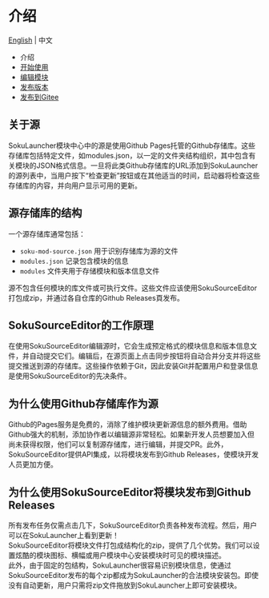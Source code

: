 # 介绍
[English](../en/introduction.md) | 中文  
  
- 介绍
- [开始使用](./getting-started.md)
- [编辑模块](./edit-module.md)
- [发布版本](./release-version.md)
- [发布到Gitee](./release-on-gitee.md)

## 关于源

SokuLauncher模块中心中的源是使用Github Pages托管的Github存储库。这些存储库包括特定文件，如modules.json，以一定的文件夹结构组织，其中包含有关模块的JSON格式信息。一旦将此类Github存储库的URL添加到SokuLauncher的源列表中，当用户按下“检查更新”按钮或在其他适当的时间，启动器将检查这些存储库的内容，并向用户显示可用的更新。

## 源存储库的结构

一个源存储库通常包括：

- ``soku-mod-source.json`` 用于识别存储库为源的文件
- ``modules.json`` 记录包含模块的信息
- ``modules`` 文件夹用于存储模块和版本信息文件

源不包含任何模块的库文件或可执行文件。这些文件应该使用SokuSourceEditor打包成zip，并通过各自仓库的Github Releases頁发布。

## SokuSourceEditor的工作原理

在使用SokuSourceEditor编辑源时，它会生成预定格式的模块信息和版本信息文件，并自动提交它们。编辑后，在源页面上点击同步按钮将自动合并分支并将这些提交推送到源的存储库。这些操作依赖于Git，因此安装Git并配置用户和登录信息是使用SokuSourceEditor的先决条件。

## 为什么使用Github存储库作为源

Github的Pages服务是免费的，消除了维护模块更新源信息的额外费用。借助Github强大的机制，添加协作者以编辑源非常轻松。如果新开发人员想要加入但尚未获得权限，他们可以复制源存储库，进行编辑，并提交PR。此外，SokuSourceEditor提供API集成，以将模块发布到Github Releases，使模块开发人员更加方便。

## 为什么使用SokuSourceEditor将模块发布到Github Releases

所有发布任务仅需点击几下，SokuSourceEditor负责各种发布流程。然后，用户可以在SokuLauncher上看到更新！  
SokuSourceEditor将模块文件打包成结构化的zip，提供了几个优势。我们可以设置炫酷的模块图标、横幅或用户模块中心安装模块时可见的模块描述。  
此外，由于固定的包结构，SokuLauncher很容易识别模块信息，使通过SokuSourceEditor发布的每个zip都成为SokuLauncher的合法模块安装包。即使没有自动更新，用户只需将zip文件拖放到SokuLauncher上即可安装模块。
